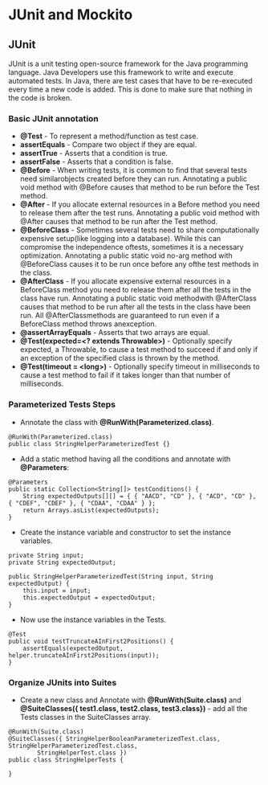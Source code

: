 # JUnit and Mockito
## JUnit
JUnit is a unit testing open-source framework for the Java programming language. Java Developers use this framework to write and execute automated tests. In Java, there are test cases that have to be re-executed every time a new code is added. This is done to make sure that nothing in the code is broken.

### Basic JUnit annotation
* **@Test** - To represent a method/function as test case.
* **assertEquals** - Compare two object if they are equal.
* **assertTrue** - Asserts that a condition is true.
* **assertFalse** - Asserts that a condition is false.
* **@Before** - When writing tests, it is common to find that several tests need similarobjects created before they can run. Annotating a public void method with @Before causes that method to be run before the Test method.
* **@After** - If you allocate external resources in a Before method you need to release them after the test runs. Annotating a public void method with @After causes that method to be run after the Test method.
* **@BeforeClass** - Sometimes several tests need to share computationally expensive setup(like logging into a database). While this can compromise the independence oftests, sometimes it is a necessary optimization. Annotating a public static void no-arg method with @BeforeClass causes it to be run once before any ofthe test methods in the class.
* **@AfterClass** - If you allocate expensive external resources in a BeforeClass method you need to release them after all the tests in the class have run. Annotating a public static void methodwith @AfterClass causes that method to be run after all the tests in the class have been run. All @AfterClassmethods are guaranteed to run even if a BeforeClass method throws anexception.
* **@assertArrayEquals** - Asserts that two arrays are equal.
* **@Test(expected=\<? extends Throwable\>)** - Optionally specify expected, a Throwable, to cause a test method to succeed if and only if an exception of the specified class is thrown by the method.
* **@Test(timeout = \<long\>)** - Optionally specify timeout in milliseconds to cause a test method to fail if it takes longer than that number of milliseconds. 

### Parameterized Tests Steps
* Annotate the class with **@RunWith(Parameterized.class)**.
```
@RunWith(Parameterized.class)
public class StringHelperParameterizedTest {}
```
* Add a static method having all the conditions and annotate with **@Parameters**:
```
@Parameters
public static Collection<String[]> testConditions() {
	String expectedOutputs[][] = { { "AACD", "CD" }, { "ACD", "CD" }, { "CDEF", "CDEF" }, { "CDAA", "CDAA" } };
	return Arrays.asList(expectedOutputs);
}
```
* Create the instance variable and constructor to set the instance variables.
```
private String input;
private String expectedOutput;

public StringHelperParameterizedTest(String input, String expectedOutput) {
	this.input = input;
	this.expectedOutput = expectedOutput;
}
```
* Now use the instance variables in the Tests.
```
@Test
public void testTruncateAInFirst2Positions() {
	assertEquals(expectedOutput, helper.truncateAInFirst2Positions(input));
}
```
### Organize JUnits into Suites
* Create a new class and Annotate with **@RunWith(Suite.class)** and **@SuiteClasses({ test1.class, test2.class, test3.class})** - add all the Tests classes in the SuiteClasses array.
```
@RunWith(Suite.class)
@SuiteClasses({ StringHelperBooleanParameterizedTest.class, StringHelperParameterizedTest.class,
		StringHelperTest.class })
public class StringHelperTests {

}
```